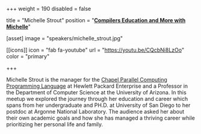 +++
weight = 190
disabled = false

title = "Michelle Strout"
position = "[**Compilers Education and More with Michelle**](https://www.meetup.com/meetup-group-ifwtlvwd/events/285499476?utm_medium=referral&utm_campaign=share-btn_savedevents_share_modal&utm_source=link)"

[asset]
  image = "speakers/michelle_strout.jpg"

[[icons]]
  icon = "fab fa-youtube"
  url = "https://youtu.be/CQcbNi8LzOo"
  color = "primary"

+++

Michelle Strout is the manager for the [Chapel Parallel Computing Programming Language](https://chapel-lang.org) at Hewlett Packard Enterprise and a Professor in the Department of Computer Science at the University of Arizona. In this meetup we explored the journey through her education and career which spans from her undergraduate and PH.D. at University of San Diego to her postdoc at Argonne National Laboratory. The audience asked her about their own academic goals and how she has managed a thriving career while prioritizing her personal life and family. 

